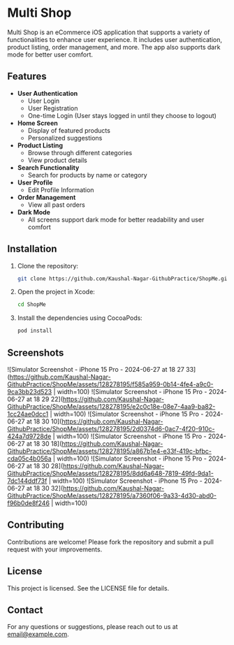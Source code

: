 # Multi Shop

Multi Shop is an eCommerce iOS application that supports a variety of functionalities to enhance user experience. It includes user authentication, product listing, order management, and more. The app also supports dark mode for better user comfort.

## Features

- **User Authentication**
  - User Login
  - User Registration
  - One-time Login (User stays logged in until they choose to logout)
- **Home Screen**
  - Display of featured products
  - Personalized suggestions
- **Product Listing**
  - Browse through different categories
  - View product details
- **Search Functionality**
  - Search for products by name or category
- **User Profile**
  - Edit Profile Information
- **Order Management**
  - View all past orders
- **Dark Mode**
  - All screens support dark mode for better readability and user comfort

## Installation

1. Clone the repository:
   ```sh
   git clone https://github.com/Kaushal-Nagar-GithubPractice/ShopMe.git
2. Open the project in Xcode:
   ```sh
   cd ShopMe
3. Install the dependencies using CocoaPods:
   ```sh
   pod install
   
## Screenshots

![Simulator Screenshot - iPhone 15 Pro - 2024-06-27 at 18 27 33](https://github.com/Kaushal-Nagar-GithubPractice/ShopMe/assets/128278195/f585a959-0b14-4fe4-a9c0-9ca3bb23d523 | width=100)
![Simulator Screenshot - iPhone 15 Pro - 2024-06-27 at 18 29 22](https://github.com/Kaushal-Nagar-GithubPractice/ShopMe/assets/128278195/e2c0c18e-08e7-4aa9-ba82-1cc24ae0dcc1 | width=100)
![Simulator Screenshot - iPhone 15 Pro - 2024-06-27 at 18 30 10](https://github.com/Kaushal-Nagar-GithubPractice/ShopMe/assets/128278195/2d0374d6-0ac7-4f20-910c-424a7d9728de | width=100)
![Simulator Screenshot - iPhone 15 Pro - 2024-06-27 at 18 30 18](https://github.com/Kaushal-Nagar-GithubPractice/ShopMe/assets/128278195/a867b1e4-e33f-419c-bfbc-cda05c4b056a | width=100)
![Simulator Screenshot - iPhone 15 Pro - 2024-06-27 at 18 30 28](https://github.com/Kaushal-Nagar-GithubPractice/ShopMe/assets/128278195/8dd6a648-7819-49fd-9da1-7dc144ddf73f | width=100)
![Simulator Screenshot - iPhone 15 Pro - 2024-06-27 at 18 30 32](https://github.com/Kaushal-Nagar-GithubPractice/ShopMe/assets/128278195/a7360f06-9a33-4d30-abd0-f96b0de8f246 | width=100)

## Contributing
Contributions are welcome! Please fork the repository and submit a pull request with your improvements.
## License
This project is licensed. See the LICENSE file for details.
## Contact
For any questions or suggestions, please reach out to us at email@example.com.
